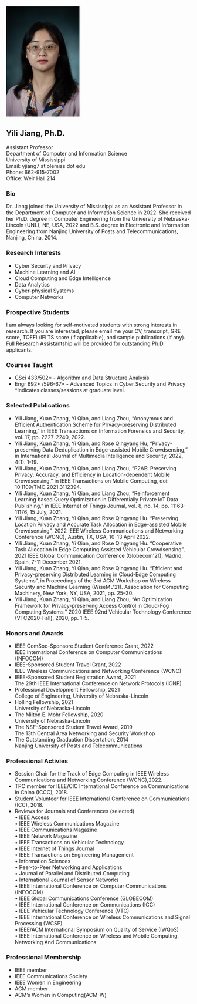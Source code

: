 <p align="left">
<img src="YJ.JPG" alt="me" width="200"/>     
</p>      

## Yili Jiang, Ph.D.
Assistant Professor        
Department of Computer and Information Science       
University of Mississippi    
Email: yjiang7 at olemiss dot edu        
Phone: 662-915-7002        
Office: Weir Hall 214    

### Bio   
  
Dr. Jiang joined the University of Mississippi as an Assistant Professor in the Department of Computer and Information Science in 2022. She received her Ph.D. degree in Computer Engineering from the University of Nebraska-Lincoln (UNL), NE, USA, 2022 and B.S. degree in Electronic and Information Engineering from Nanjing University of Posts and Telecommunications, Nanjing, China, 2014.    

### Research Interests    

- Cyber Security and Privacy
- Machine Learning and AI 
- Cloud Computing and Edge Intelligence
- Data Analytics
- Cyber-physical Systems 
- Computer Networks

### Prospective Students

I am always looking for self-motivated students with strong interests in research. If you are interested, please email me your CV, transcript, GRE score, TOEFL/IELTS score (if applicable), and sample publications (if any). Full Research Assistantship will be provided for outstanding Ph.D. applicants.     

### Courses Taught
- CSci 433/502* - Algorithm and Data Structure Analysis
- Engr 692* /596-67* - Advanced Topics in Cyber Security and Privacy  
*indicates classes/sessions at graduate level.     

### Selected Publications      

- Yili Jiang, Kuan Zhang, Yi Qian, and Liang Zhou, “Anonymous and Efficient Authentication Scheme for Privacy-preserving Distributed Learning,” in IEEE Transactions on Information Forensics and Security, vol. 17, pp. 2227-2240, 2022.   
- Yili Jiang, Kuan Zhang, Yi Qian, and Rose Qingyang Hu, “Privacy-preserving Data Deduplication in Edge-assisted Mobile Crowdsensing,” in International Journal of Multimedia Intelligence and Security, 2022, 4(1): 1-19.
- Yili Jiang, Kuan Zhang, Yi Qian, and Liang Zhou, “P2AE: Preserving Privacy, Accuracy, and Efficiency in Location-dependent Mobile Crowdsensing,” in IEEE Transactions on Mobile Computing, doi: 10.1109/TMC.2021.3112394. 
- Yili Jiang, Kuan Zhang, Yi Qian, and Liang Zhou, “Reinforcement Learning based Query Optimization in Differentially Private IoT Data Publishing,” in IEEE Internet of Things Journal, vol. 8, no. 14, pp. 11163-11176, 15 July, 2021.
- Yili Jiang, Kuan Zhang, Yi Qian, and Rose Qingyang Hu. “Preserving Location Privacy and Accurate Task Allocation in Edge-assisted Mobile Crowdsensing”, 2022 IEEE Wireless Communications and Networking Conference (WCNC), Austin, TX, USA, 10-13 April 2022.
- Yili Jiang, Kuan Zhang, Yi Qian, and Rose Qingyang Hu. “Cooperative Task Allocation in Edge Computing Assisted Vehicular Crowdsensing”, 2021 IEEE Global Communication Conference (Globecom'21), Madrid, Spain, 7-11 December 2021.
- Yili Jiang, Kuan Zhang, Yi Qian, and Rose Qingyang Hu. “Efficient and Privacy-preserving Distributed Learning in Cloud-Edge Computing Systems”, in Proceedings of the 3rd ACM Workshop on Wireless Security and Machine Learning (WiseML'21). Association for Computing Machinery, New York, NY, USA, 2021, pp. 25–30.
- Yili Jiang, Kuan Zhang, Yi Qian, and Liang Zhou, “An Optimization Framework for Privacy-preserving Access Control in Cloud-Fog Computing Systems,” 2020 IEEE 92nd Vehicular Technology Conference (VTC2020-Fall), 2020, pp. 1-5.

### Honors and Awards     
- IEEE ComSoc-Sponsore Student Conference Grant, 2022      
  IEEE International Conference on Computer Communications (INFOCOM)
- IEEE-Sponsored Student Travel Grant, 2022       
  IEEE Wireless Communications and Networking Conference (WCNC)
- IEEE-Sponsored Student Registration Award, 2021       
  The 29th IEEE International Conference on Network Protocols (ICNP)
- Professional Development Fellowship, 2021       
  College of Engineering, University of Nebraska-Lincoln
- Holling Fellowship, 2021       
  University of Nebraska-Lincoln
- The Milton E. Mohr Fellowship, 2020       
  University of Nebraska-Lincoln
- The NSF-Sponsored Student Travel Award, 2019      
  The 13th Central Area Networking and Security Workshop
- The Outstanding Graduation Dissertation, 2014      
  Nanjing University of Posts and Telecommunications
  
### Professional Activies   
- Session Chair for the Track of Edge Computing in IEEE Wireless Communications and Networking Conference (WCNC),2022. 
- TPC member for IEEE/CIC International Conference on Communications in China (ICCC), 2018.
- Student Volunteer for IEEE International Conference on Communications (ICC), 2018.
- Reviews for Journals and Conferences (selected)      
  •	IEEE Access      
  •	IEEE Wireless Communications Magazine    
  •	IEEE Communications Magazine     
  •	IEEE Network Magazine     
  •	IEEE Transactions on Vehicular Technology    
  •	IEEE Internet of Things Journal    
  •	IEEE Transactions on Engineering Management     
  •	Information Sciences     
  •	Peer-to-Peer Networking and Applications    
  •	Journal of Parallel and Distributed Computing     
  •	International Journal of Sensor Networks      
  •	IEEE International Conference on Computer Communications (INFOCOM)      
  •	IEEE Global Communications Conference (GLOBECOM)    
  •	IEEE International Conference on Communications (ICC)    
  •	IEEE Vehicular Technology Conference (VTC)    
  •	IEEE International Conference on Wireless Communications and Signal Processing (WCSP)     
  •	IEEE/ACM International Symposium on Quality of Service (IWQoS)   
  •	IEEE International Conference on Wireless and Mobile Computing, Networking And Communications     

### Professional Membership    
- IEEE member
- IEEE Communications Society
- IEEE Women in Engineering
- ACM member
- ACM’s Women in Computing(ACM-W)
